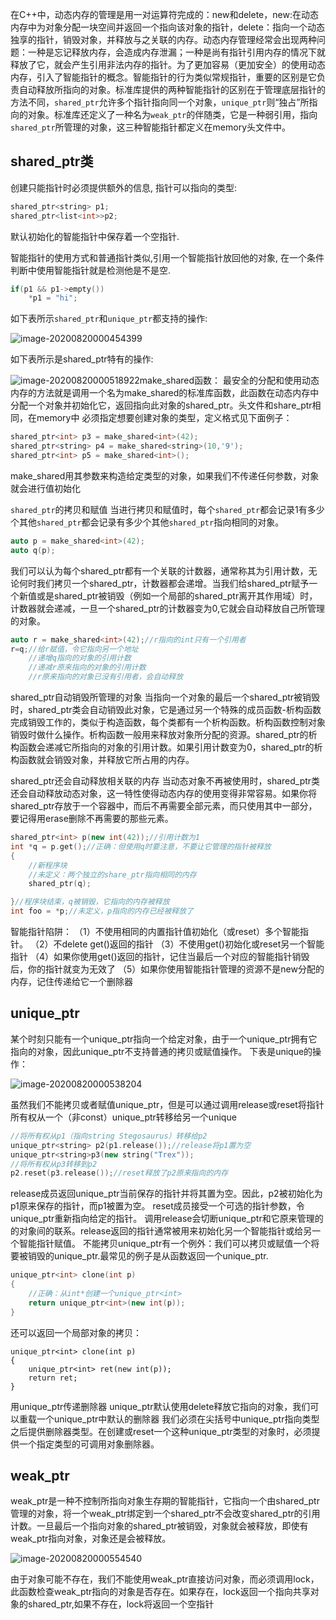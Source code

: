 

​		在C++中，动态内存的管理是用一对运算符完成的：new和delete，new:在动态内存中为对象分配一块空间并返回一个指向该对象的指针，delete：指向一个动态独享的指针，销毁对象，并释放与之关联的内存。动态内存管理经常会出现两种问题：一种是忘记释放内存，会造成内存泄漏；一种是尚有指针引用内存的情况下就释放了它，就会产生引用非法内存的指针。为了更加容易（更加安全）的使用动态内存，引入了智能指针的概念。智能指针的行为类似常规指针，重要的区别是它负责自动释放所指向的对象。标准库提供的两种智能指针的区别在于管理底层指针的方法不同，`shared_ptr`允许多个指针指向同一个对象，`unique_ptr`则“独占”所指向的对象。标准库还定义了一种名为`weak_ptr`的伴随类，它是一种弱引用，指向`shared_ptr`所管理的对象，这三种智能指针都定义在memory头文件中。

## shared_ptr类

创建只能指针时必须提供额外的信息, 指针可以指向的类型:

```cpp
shared_ptr<string> p1;
shared_ptr<list<int>>p2;
```

默认初始化的智能指针中保存着一个空指针.

智能指针的使用方式和普通指针类似,引用一个智能指针放回他的对象, 在一个条件判断中使用智能指针就是检测他是不是空.

```cpp
if(p1 && p1->empty())
    *p1 = "hi";
```

如下表所示`shared_ptr`和`unique_ptr`都支持的操作:

![image-20200820000454399](http://test-fangsong-imgsubmit.oss-cn-beijing.aliyuncs.com/img/image-20200820000454399.png)

如下表所示是shared_ptr特有的操作:

![image-20200820000518922](http://test-fangsong-imgsubmit.oss-cn-beijing.aliyuncs.com/img/image-20200820000518922.png)make_shared函数：
最安全的分配和使用动态内存的方法就是调用一个名为make_shared的标准库函数，此函数在动态内存中分配一个对象并初始化它，返回指向此对象的shared_ptr。头文件和share_ptr相同，在memory中
必须指定想要创建对象的类型，定义格式见下面例子：

```cpp
shared_ptr<int> p3 = make_shared<int>(42);
shared_ptr<string> p4 = make_shared<string>(10,'9');
shared_ptr<int> p5 = make_shared<int>();
```

make_shared用其参数来构造给定类型的对象，如果我们不传递任何参数，对象就会进行值初始化

`shared_ptr`的拷贝和赋值
当进行拷贝和赋值时，每个`shared_ptr`都会记录1有多少个其他`shared_ptr`都会记录有多少个其他`shared_ptr`指向相同的对象。

```cpp
auto p = make_shared<int>(42);
auto q(p);
```

我们可以认为每个shared_ptr都有一个关联的计数器，通常称其为引用计数，无论何时我们拷贝一个shared_ptr，计数器都会递增。当我们给shared_ptr赋予一个新值或是shared_ptr被销毁（例如一个局部的shared_ptr离开其作用域）时，计数器就会递减，一旦一个shared_ptr的计数器变为0,它就会自动释放自己所管理的对象。

```cpp
auto r = make_shared<int>(42);//r指向的int只有一个引用者
r=q;//给r赋值，令它指向另一个地址
    //递增q指向的对象的引用计数
    //递减r原来指向的对象的引用计数
    //r原来指向的对象已没有引用者，会自动释放
```

shared_ptr自动销毁所管理的对象
当指向一个对象的最后一个shared_ptr被销毁时，shared_ptr类会自动销毁此对象，它是通过另一个特殊的成员函数-析构函数完成销毁工作的，类似于构造函数，每个类都有一个析构函数。析构函数控制对象销毁时做什么操作。析构函数一般用来释放对象所分配的资源。shared_ptr的析构函数会递减它所指向的对象的引用计数。如果引用计数变为0，shared_ptr的析构函数就会销毁对象，并释放它所占用的内存。

shared_ptr还会自动释放相关联的内存
当动态对象不再被使用时，shared_ptr类还会自动释放动态对象，这一特性使得动态内存的使用变得非常容易。如果你将shared_ptr存放于一个容器中，而后不再需要全部元素，而只使用其中一部分，要记得用erase删除不再需要的那些元素。



```cpp
shared_ptr<int> p(new int(42));//引用计数为1
int *q = p.get();//正确：但使用q时要注意，不要让它管理的指针被释放
{
    //新程序块
    //未定义：两个独立的share_ptr指向相同的内存
    shared_ptr(q);

}//程序块结束，q被销毁，它指向的内存被释放
int foo = *p;//未定义，p指向的内存已经被释放了
```



智能指针陷阱：
（1）不使用相同的内置指针值初始化（或reset）多个智能指针。
（2）不delete get()返回的指针
（3）不使用get()初始化或reset另一个智能指针
（4）如果你使用get()返回的指针，记住当最后一个对应的智能指针销毁后，你的指针就变为无效了
（5）如果你使用智能指针管理的资源不是new分配的内存，记住传递给它一个删除器

## unique_ptr

某个时刻只能有一个unique_ptr指向一个给定对象，由于一个unique_ptr拥有它指向的对象，因此unique_ptr不支持普通的拷贝或赋值操作。
下表是unique的操作：

![image-20200820000538204](http://test-fangsong-imgsubmit.oss-cn-beijing.aliyuncs.com/img/image-20200820000538204.png)

虽然我们不能拷贝或者赋值unique_ptr，但是可以通过调用release或reset将指针所有权从一个（非const）unique_ptr转移给另一个unique

```cpp
//将所有权从p1（指向string Stegosaurus）转移给p2
unique_ptr<string> p2(p1.release());//release将p1置为空
unique_ptr<string>p3(new string("Trex"));
//将所有权从p3转移到p2
p2.reset(p3.release());//reset释放了p2原来指向的内存
```

release成员返回unique_ptr当前保存的指针并将其置为空。因此，p2被初始化为p1原来保存的指针，而p1被置为空。
reset成员接受一个可选的指针参数，令unique_ptr重新指向给定的指针。
调用release会切断unique_ptr和它原来管理的的对象间的联系。release返回的指针通常被用来初始化另一个智能指针或给另一个智能指针赋值。
不能拷贝unique_ptr有一个例外：我们可以拷贝或赋值一个将要被销毁的unique_ptr.最常见的例子是从函数返回一个unique_ptr.

```cpp
unique_ptr<int> clone(int p)
{
    //正确：从int*创建一个unique_ptr<int>
    return unique_ptr<int>(new int(p));
}
```

还可以返回一个局部对象的拷贝：

```
unique_ptr<int> clone(int p)
{
    unique_ptr<int> ret(new int(p));
    return ret;
}
```



用unique_ptr传递删除器
unique_ptr默认使用delete释放它指向的对象，我们可以重载一个unique_ptr中默认的删除器
我们必须在尖括号中unique_ptr指向类型之后提供删除器类型。在创建或reset一个这种unique_ptr类型的对象时，必须提供一个指定类型的可调用对象删除器。

## weak_ptr

weak_ptr是一种不控制所指向对象生存期的智能指针，它指向一个由shared_ptr管理的对象，将一个weak_ptr绑定到一个shared_ptr不会改变shared_ptr的引用计数。一旦最后一个指向对象的shared_ptr被销毁，对象就会被释放，即使有weak_ptr指向对象，对象还是会被释放。

![image-20200820000554540](http://test-fangsong-imgsubmit.oss-cn-beijing.aliyuncs.com/img/image-20200820000554540.png)

由于对象可能不存在，我们不能使用weak_ptr直接访问对象，而必须调用lock，此函数检查weak_ptr指向的对象是否存在。如果存在，lock返回一个指向共享对象的shared_ptr,如果不存在，lock将返回一个空指针





